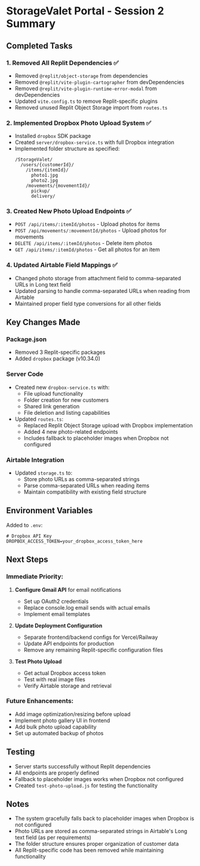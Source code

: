 # StorageValet Portal - Session 2 Summary

## Completed Tasks

### 1. Removed All Replit Dependencies ✅

- Removed `@replit/object-storage` from dependencies
- Removed `@replit/vite-plugin-cartographer` from devDependencies
- Removed `@replit/vite-plugin-runtime-error-modal` from devDependencies
- Updated `vite.config.ts` to remove Replit-specific plugins
- Removed unused Replit Object Storage import from `routes.ts`

### 2. Implemented Dropbox Photo Upload System ✅

- Installed `dropbox` SDK package
- Created `server/dropbox-service.ts` with full Dropbox integration
- Implemented folder structure as specified:
  ```
  /StorageValet/
    /users/{customerId}/
      /items/{itemId}/
        photo1.jpg
        photo2.jpg
      /movements/{movementId}/
        pickup/
        delivery/
  ```

### 3. Created New Photo Upload Endpoints ✅

- `POST /api/items/:itemId/photos` - Upload photos for items
- `POST /api/movements/:movementId/photos` - Upload photos for movements
- `DELETE /api/items/:itemId/photos` - Delete item photos
- `GET /api/items/:itemId/photos` - Get all photos for an item

### 4. Updated Airtable Field Mappings ✅

- Changed photo storage from attachment field to comma-separated URLs in Long text field
- Updated parsing to handle comma-separated URLs when reading from Airtable
- Maintained proper field type conversions for all other fields

## Key Changes Made

### Package.json

- Removed 3 Replit-specific packages
- Added `dropbox` package (v10.34.0)

### Server Code

- Created new `dropbox-service.ts` with:
  - File upload functionality
  - Folder creation for new customers
  - Shared link generation
  - File deletion and listing capabilities
- Updated `routes.ts`:
  - Replaced Replit Object Storage upload with Dropbox implementation
  - Added 4 new photo-related endpoints
  - Includes fallback to placeholder images when Dropbox not configured

### Airtable Integration

- Updated `storage.ts` to:
  - Store photo URLs as comma-separated strings
  - Parse comma-separated URLs when reading items
  - Maintain compatibility with existing field structure

## Environment Variables

Added to `.env`:

```
# Dropbox API Key
DROPBOX_ACCESS_TOKEN=your_dropbox_access_token_here
```

## Next Steps

### Immediate Priority:

1. **Configure Gmail API** for email notifications
   - Set up OAuth2 credentials
   - Replace console.log email sends with actual emails
   - Implement email templates

2. **Update Deployment Configuration**
   - Separate frontend/backend configs for Vercel/Railway
   - Update API endpoints for production
   - Remove any remaining Replit-specific configuration files

3. **Test Photo Upload**
   - Get actual Dropbox access token
   - Test with real image files
   - Verify Airtable storage and retrieval

### Future Enhancements:

- Add image optimization/resizing before upload
- Implement photo gallery UI in frontend
- Add bulk photo upload capability
- Set up automated backup of photos

## Testing

- Server starts successfully without Replit dependencies
- All endpoints are properly defined
- Fallback to placeholder images works when Dropbox not configured
- Created `test-photo-upload.js` for testing the functionality

## Notes

- The system gracefully falls back to placeholder images when Dropbox is not configured
- Photo URLs are stored as comma-separated strings in Airtable's Long text field (as per requirements)
- The folder structure ensures proper organization of customer data
- All Replit-specific code has been removed while maintaining functionality
